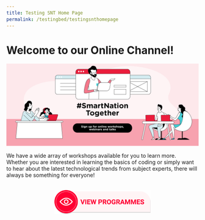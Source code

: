 ```yaml
---
title: Testing SNT Home Page
permalink: /testingbed/testingsnthomepage
---
```



# Welcome to our Online Channel! 
![Smart Nation Together](/images/community/smart-nation-together.png)

We have a wide array of workshops available for you to learn more. Whether you are interested in learning the basics of coding or simply want to hear about the latest technological trends from subject experts, there will always be something for everyone! 

<br>

<div style="width:100%;display:flex;justify-content:center;"><div style="width:50%;height:50%;"><a href="https://together.smartnation.gov.sg/"><img alt="View Programmes" src="/images/community/View-Programmes.png"></a></div></div>